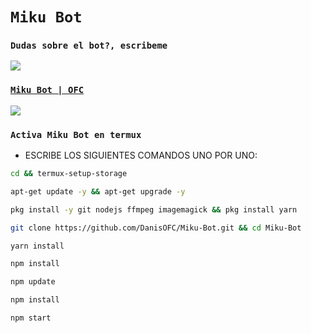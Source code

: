 # `Miku Bot`

### `Dudas sobre el bot?, escribeme`
<a href="http://wa.me/5218261275256" target="blank"><img src="https://img.shields.io/badge/おDaniel-25D366?style=for-the-badge&logo=whatsapp&logoColor=white" />

### `Miku Bot | OFC`

<a href="https://chat.whatsapp.com/FRaqvNaxflZ5z5fDli9nov" target="blank"><img src="https://img.shields.io/badge/Miku_Bot_|_OFC-25D366?style=for-the-badge&logo=whatsapp&logoColor=white" />
</a>

### `Activa Miku Bot en termux` 
- ESCRIBE LOS SIGUIENTES COMANDOS UNO POR UNO:
```bash
cd && termux-setup-storage
```

```bash
apt-get update -y && apt-get upgrade -y
```

```bash
pkg install -y git nodejs ffmpeg imagemagick && pkg install yarn
```

```bash
git clone https://github.com/DanisOFC/Miku-Bot.git && cd Miku-Bot
```

```bash
yarn install
```

```bash
npm install
```

```bash
npm update
```

```bash
npm install
```

```bash
npm start
```
